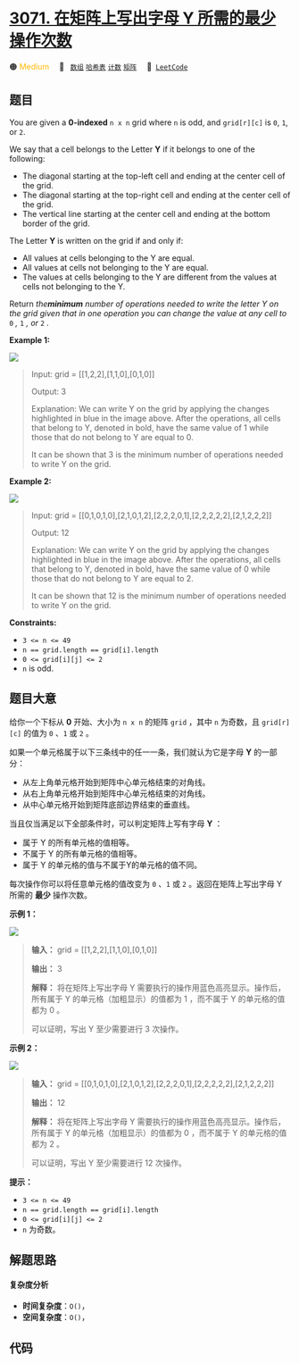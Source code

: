 # [3071. 在矩阵上写出字母 Y 所需的最少操作次数](https://leetcode.com/problems/minimum-operations-to-write-the-letter-y-on-a-grid)

🟠 <font color=#ffb800>Medium</font>&emsp; 🔖&ensp; [`数组`](/leetcode-js/outline/tag/array.md) [`哈希表`](/leetcode-js/outline/tag/hash-table.md) [`计数`](/leetcode-js/outline/tag/counting.md) [`矩阵`](/leetcode-js/outline/tag/matrix.md)&emsp; 🔗&ensp;[`LeetCode`](https://leetcode.com/problems/minimum-operations-to-write-the-letter-y-on-a-grid)

## 题目

You are given a **0-indexed** `n x n` grid where `n` is odd, and `grid[r][c]`
is `0`, `1`, or `2`.

We say that a cell belongs to the Letter **Y** if it belongs to one of the
following:

  * The diagonal starting at the top-left cell and ending at the center cell of the grid.
  * The diagonal starting at the top-right cell and ending at the center cell of the grid.
  * The vertical line starting at the center cell and ending at the bottom border of the grid.

The Letter **Y** is written on the grid if and only if:

  * All values at cells belonging to the Y are equal.
  * All values at cells not belonging to the Y are equal.
  * The values at cells belonging to the Y are different from the values at cells not belonging to the Y.

Return _the**minimum** number of operations needed to write the letter Y on
the grid given that in one operation you can change the value at any cell to_
`0` _,_ `1` _,_ _or_ `2` _._



**Example 1:**

![](https://assets.leetcode.com/uploads/2024/01/22/y2.png)

> Input: grid = [[1,2,2],[1,1,0],[0,1,0]]
> 
> Output: 3
> 
> Explanation: We can write Y on the grid by applying the changes highlighted in blue in the image above. After the operations, all cells that belong to Y, denoted in bold, have the same value of 1 while those that do not belong to Y are equal to 0.
> 
> It can be shown that 3 is the minimum number of operations needed to write Y on the grid.

**Example 2:**

![](https://assets.leetcode.com/uploads/2024/01/22/y3.png)

> Input: grid = [[0,1,0,1,0],[2,1,0,1,2],[2,2,2,0,1],[2,2,2,2,2],[2,1,2,2,2]]
> 
> Output: 12
> 
> Explanation: We can write Y on the grid by applying the changes highlighted in blue in the image above. After the operations, all cells that belong to Y, denoted in bold, have the same value of 0 while those that do not belong to Y are equal to 2. 
> 
> It can be shown that 12 is the minimum number of operations needed to write Y on the grid.



**Constraints:**

  * `3 <= n <= 49 `
  * `n == grid.length == grid[i].length`
  * `0 <= grid[i][j] <= 2`
  * `n` is odd.


## 题目大意

给你一个下标从 **0** 开始、大小为 `n x n` 的矩阵 `grid` ，其中 `n` 为奇数，且 `grid[r][c]` 的值为 `0`
、`1` 或 `2` 。

如果一个单元格属于以下三条线中的任一一条，我们就认为它是字母 **Y** 的一部分：

  * 从左上角单元格开始到矩阵中心单元格结束的对角线。
  * 从右上角单元格开始到矩阵中心单元格结束的对角线。
  * 从中心单元格开始到矩阵底部边界结束的垂直线。

当且仅当满足以下全部条件时，可以判定矩阵上写有字母 **Y** ：

  * 属于 Y 的所有单元格的值相等。
  * 不属于 Y 的所有单元格的值相等。
  * 属于 Y 的单元格的值与不属于Y的单元格的值不同。

每次操作你可以将任意单元格的值改变为 `0` 、`1` 或 `2` 。返回在矩阵上写出字母 Y 所需的 **最少** 操作次数。



**示例 1：**

![](https://assets.leetcode.com/uploads/2024/01/22/y2.png)

> 
> 
> 
> 
> 
> **输入：** grid = [[1,2,2],[1,1,0],[0,1,0]]
> 
> **输出：** 3
> 
> **解释：** 将在矩阵上写出字母 Y 需要执行的操作用蓝色高亮显示。操作后，所有属于 Y 的单元格（加粗显示）的值都为 1 ，而不属于 Y 的单元格的值都为 0 。
> 
> 可以证明，写出 Y 至少需要进行 3 次操作。
> 
> 

**示例 2：**

![](https://assets.leetcode.com/uploads/2024/01/22/y3.png)

> 
> 
> 
> 
> 
> **输入：** grid = [[0,1,0,1,0],[2,1,0,1,2],[2,2,2,0,1],[2,2,2,2,2],[2,1,2,2,2]]
> 
> **输出：** 12
> 
> **解释：** 将在矩阵上写出字母 Y 需要执行的操作用蓝色高亮显示。操作后，所有属于 Y 的单元格（加粗显示）的值都为 0 ，而不属于 Y 的单元格的值都为 2 。
> 
> 可以证明，写出 Y 至少需要进行 12 次操作。
> 
> 



**提示：**

  * `3 <= n <= 49`
  * `n == grid.length == grid[i].length`
  * `0 <= grid[i][j] <= 2`
  * `n` 为奇数。


## 解题思路

#### 复杂度分析

- **时间复杂度**：`O()`，
- **空间复杂度**：`O()`，

## 代码

```javascript

```